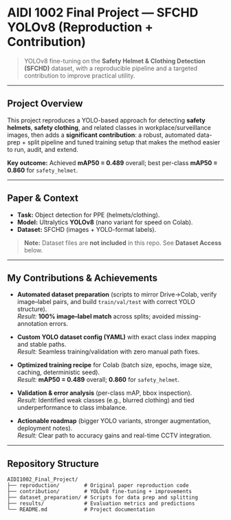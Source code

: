 # AIDI 1002 Final Project — SFCHD YOLOv8 (Reproduction + Contribution)

> YOLOv8 fine-tuning on the **Safety Helmet & Clothing Detection (SFCHD)** dataset, with a reproducible pipeline and a targeted contribution to improve practical utility.

---

## Project Overview
This project reproduces a YOLO-based approach for detecting **safety helmets**, **safety clothing**, and related classes in workplace/surveillance images, then adds a **significant contribution**: a robust, automated data-prep + split pipeline and tuned training setup that makes the method easier to run, audit, and extend.

**Key outcome:** Achieved **mAP50 = 0.489** overall; best per-class **mAP50 = 0.860** for `safety_helmet`.

---

## Paper & Context
- **Task:** Object detection for PPE (helmets/clothing).
- **Model:** Ultralytics **YOLOv8** (nano variant for speed on Colab).
- **Dataset:** SFCHD (images + YOLO-format labels).

> **Note:** Dataset files are **not included** in this repo. See **Dataset Access** below.

---

## My Contributions & Achievements
- **Automated dataset preparation** (scripts to mirror Drive→Colab, verify image–label pairs, and build `train/val/test` with correct YOLO structure).  
  *Result:* **100% image–label match** across splits; avoided missing-annotation errors.

- **Custom YOLO dataset config (YAML)** with exact class index mapping and stable paths.  
  *Result:* Seamless training/validation with zero manual path fixes.

- **Optimized training recipe** for Colab (batch size, epochs, image size, caching, deterministic seed).  
  *Result:* **mAP50 = 0.489** overall; **0.860** for `safety_helmet`.

- **Validation & error analysis** (per-class mAP, bbox inspection).  
  *Result:* Identified weak classes (e.g., blurred clothing) and tied underperformance to class imbalance.

- **Actionable roadmap** (bigger YOLO variants, stronger augmentation, deployment notes).  
  *Result:* Clear path to accuracy gains and real-time CCTV integration.

---

## Repository Structure
```plaintext
AIDI1002_Final_Project/
├── reproduction/        # Original paper reproduction code
├── contribution/        # YOLOv8 fine-tuning + improvements
├── dataset_preparation/ # Scripts for data prep and splitting
├── results/             # Evaluation metrics and predictions
└── README.md            # Project documentation

